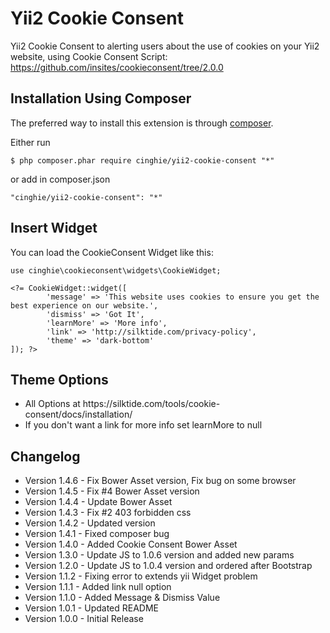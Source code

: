 Yii2 Cookie Consent
===================

Yii2 Cookie Consent to alerting users about the use of cookies on your Yii2 website, 
using Cookie Consent Script: https://github.com/insites/cookieconsent/tree/2.0.0

Installation Using Composer
-----------------

The preferred way to install this extension is through [composer](http://getcomposer.org/download/).

Either run

```
$ php composer.phar require cinghie/yii2-cookie-consent "*"
```

or add in composer.json

```
"cinghie/yii2-cookie-consent": "*"
```

Insert Widget
-----------------

You can load the CookieConsent Widget like this:

```
use cinghie\cookieconsent\widgets\CookieWidget;

<?= CookieWidget::widget([ 
        'message' => 'This website uses cookies to ensure you get the best experience on our website.',
		'dismiss' => 'Got It',
        'learnMore' => 'More info',
		'link' => 'http://silktide.com/privacy-policy',
		'theme' => 'dark-bottom'
]); ?>
```

Theme Options
-----------------

<ul>
  <li>All Options at https://silktide.com/tools/cookie-consent/docs/installation/</li>
  <li>If you don't want a link for more info set learnMore to null</li>
</ul>

Changelog
-----------------

<ul>
  <li>Version 1.4.6 - Fix Bower Asset version, Fix bug on some browser</li>
  <li>Version 1.4.5 - Fix #4 Bower Asset version</li>
  <li>Version 1.4.4 - Update Bower Asset</li>
  <li>Version 1.4.3 - Fix #2 403 forbidden css</li>
  <li>Version 1.4.2 - Updated version</li>
  <li>Version 1.4.1 - Fixed composer bug</li>
  <li>Version 1.4.0 - Added Cookie Consent Bower Asset</li>
  <li>Version 1.3.0 - Update JS to 1.0.6 version and added new params</li>
  <li>Version 1.2.0 - Update JS to 1.0.4 version and ordered after Bootstrap</li>
  <li>Version 1.1.2 - Fixing error to extends yii Widget problem</li>
  <li>Version 1.1.1 - Added link null option</li>
  <li>Version 1.1.0 - Added Message & Dismiss Value</li>
  <li>Version 1.0.1 - Updated README</li>
  <li>Version 1.0.0 - Initial Release</li>
</ul>
